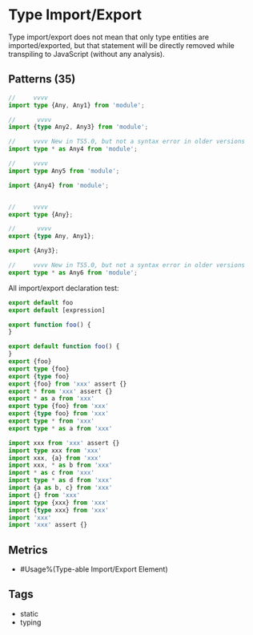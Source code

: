 # Type Import/Export

Type import/export does not mean that only type entities are imported/exported, but that
statement will be directly removed while transpiling to JavaScript (without any analysis).

## Patterns (35)

```ts
//     vvvv
import type {Any, Any1} from 'module';

//      vvvv
import {type Any2, Any3} from 'module';

//     vvvv New in TS5.0, but not a syntax error in older versions
import type * as Any4 from 'module';

//     vvvv
import type Any5 from 'module';

import {Any4} from 'module';


//     vvvv
export type {Any};

//      vvvv
export {type Any, Any1};

export {Any3};

//     vvvv New in TS5.0, but not a syntax error in older versions
export type * as Any6 from 'module';
```

All import/export declaration test:

```ts
export default foo
export default [expression]

export function foo() {
}

export default function foo() {
}
export {foo}
export type {foo}
export {type foo}
export {foo} from 'xxx' assert {}
export * from 'xxx' assert {}
export * as a from 'xxx'
export type {foo} from 'xxx'
export {type foo} from 'xxx'
export type * from 'xxx'
export type * as a from 'xxx'

import xxx from 'xxx' assert {}
import type xxx from 'xxx'
import xxx, {a} from 'xxx'
import xxx, * as b from 'xxx'
import * as c from 'xxx'
import type * as d from 'xxx'
import {a as b, c} from 'xxx'
import {} from 'xxx'
import type {xxx} from 'xxx'
import {type xxx} from 'xxx'
import 'xxx'
import 'xxx' assert {}
```

## Metrics

* #Usage%(Type-able Import/Export Element)

<!--* Types{ContainsValueEntity, ContainsTypeEntityOnly}
    * ContainsValueEntity: The type Import/Export declaration contains JS value entity
    * ContainsTypeEntityOnly: The type Import/Export declaration contains only type entity-->

## Tags

* static
* typing
